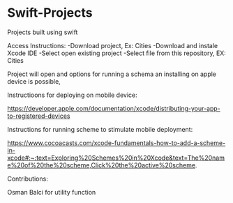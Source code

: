 # Swift-Projects
Projects built using swift

Access Instructions:
-Download project, Ex: Cities
-Download and instale Xcode IDE
-Select open existing project
-Select file from this repository, EX: Cities

Project will open and options for running a schema an installing on apple device
is possible,



Instructioons for deploying on mobile device:

https://developer.apple.com/documentation/xcode/distributing-your-app-to-registered-devices

Instructions for running scheme to stimulate mobile deployment:

https://www.cocoacasts.com/xcode-fundamentals-how-to-add-a-scheme-in-xcode#:~:text=Exploring%20Schemes%20in%20Xcode&text=The%20name%20of%20the%20scheme,Click%20the%20active%20scheme.

Contributions:

Osman Balci for utility function 
